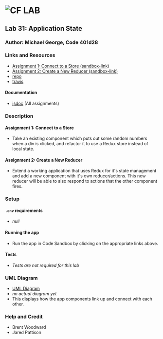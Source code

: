 ![CF](http://i.imgur.com/7v5ASc8.png) LAB
=================================================

## Lab 31: Application State

### Author: Michael George, Code 401d28

### Links and Resources
* [Assignment 1: Connect to a Store (sandbox-link)](https://codesandbox.io/s/4wq9vm8pq0)
* [Assignment 2: Create a New Reducer (sandbox-link)](https://codesandbox.io/s/2o93xo9lmp)
* [repo](https://github.com/michaelageorge/31-lab-app-state)
* [travis](http://xyz.com)
#### Documentation
* [jsdoc](http://xyz.com) (All assignments)

### Description 
#### Assignment 1: Connect to a Store
* Take an existing component which puts out some random numbers when a div is clicked, and refactor it to use a Redux store instead of local state.
#### Assignment 2: Create a New Reducer
* Extend a working application that uses Redux for it's state management and add a new component with it's own reducer/actions. This new reducer will be able to also respond to actions that the other component fires. 

### Setup 
#### `.env` requirements 
* _null_
#### Running the app
* Run the app in Code Sandbox by clicking on the appropriate links above.
#### Tests
* _Tests are not required for this lab_

### UML Diagram
* [UML Diagram](#)
* _no actual diagram yet_
* This displays how the app components link up and connect with each other.

### Help and Credit
* Brent Woodward
* Jared Pattison
